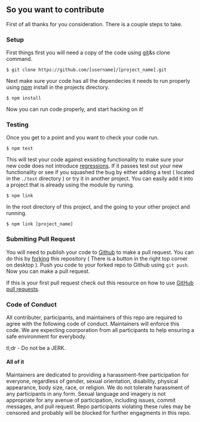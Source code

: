 ## So you want to contribute

First of all thanks for you consideration. There is a couple steps to take.

### Setup

First things first you will need a copy of the code using [git](http://git-scm.com/)&amp;s clone command.

    $ git clone https://github.com/[username]/[project_name].git

Next make sure your code has all the dependecies it needs to run properly using [npm](https://www.npmjs.com/) install in the projects directory.

    $ npm install 

Now you can run code properly, and start hacking on it! 

### Testing

Once you get to a point and you want to check your code run. 

    $ npm test

This will test your code against exsisting functionality to make sure your new code does not introduce [regressions](http://en.wikipedia.org/wiki/Software_regression). If it passes test out your new functionality or see if you squashed the bug by either adding a test ( located in the `./test` directory ) or try it in another project. You can easily add it into a project that is already using the module by runing.

    $ npm link

In the root directory of this project, and the going to your other project and running.

    $ npm link [project_name]

### Submiting Pull Request

You will need to publish your code to [Github](https://github.com) to make a pull request. You can do this by [forking](https://help.github.com/articles/fork-a-repo/) this repository ( There is a button in the right top corner on desktop ). Push you code to your forked repo to Github using `git push`. Now you can make a pull request.

If this is your first pull request check out this resource on how to use [GitHub pull requests](https://help.github.com/articles/using-pull-requests).

### Code of Conduct

All contributer, participants, and maintainers of this repo are required to agree with the following code of conduct. Maintainers will enforce this code. We are expecting coorporation from all participants to help ensuring a safe environment for everybody.

tl;dr - Do not be a JERK.

#### All of it

Maintainers are dedicated to providing a harassment-free participation for everyone, regardless of gender, sexual orientation, disability, physical appearance, body size, race, or religion. We do not tolerate harassment of any participants in any form. Sexual language and imagery is not appropriate for any avenue of participation, including issues, commit messages, and pull request. Repo participants violating these rules may be censored and probably will be blocked for further engagments in this repo.

